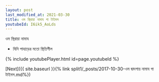 ```yaml
---
layout: post
last_modified_at: 2021-03-30
title: ওম স্থিরায়া নামায গা টাইমস
youtubeId: I6ik5_AoLds
---
```

 
 
 ওম স্থিরায়া নামায  
 
 -  যিনি পাহাড়ের মতো স্থিতিশীল 
 
  
 
  
 
 
 
 
 
 


{% include youtubePlayer.html id=page.youtubeId %}
 
[Next]({{ site.baseurl }}{% link  split1/_posts/2017-10-30-ওম দ্বাদশায় নামায গা টাইমস.md%})
 
